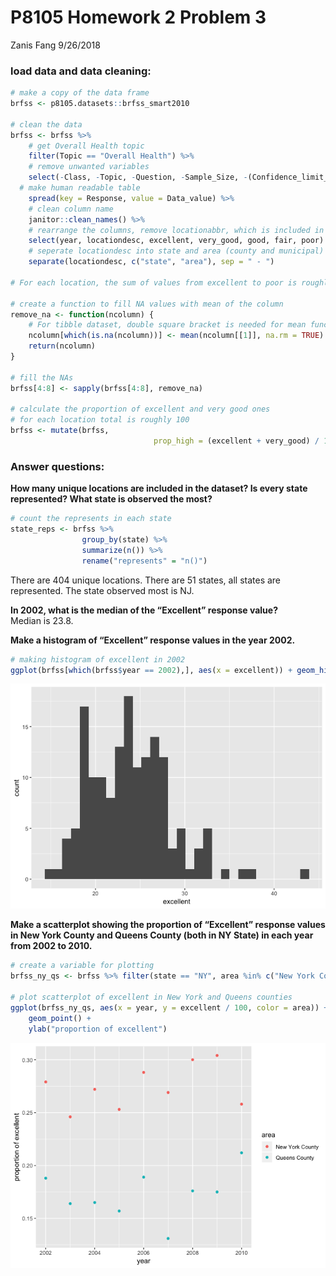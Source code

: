 P8105 Homework 2 Problem 3
================
Zanis Fang
9/26/2018

### load data and data cleaning:

``` r
# make a copy of the data frame
brfss <- p8105.datasets::brfss_smart2010

# clean the data
brfss <- brfss %>% 
    # get Overall Health topic
    filter(Topic == "Overall Health") %>%
    # remove unwanted variables
    select(-Class, -Topic, -Question, -Sample_Size, -(Confidence_limit_Low:GeoLocation)) %>% 
  # make human readable table
    spread(key = Response, value = Data_value) %>% 
    # clean column name
    janitor::clean_names() %>% 
    # rearrange the columns, remove locationabbr, which is included in locationdesc
    select(year, locationdesc, excellent, very_good, good, fair, poor) %>%
    # seperate locationdesc into state and area (county and municipal)
    separate(locationdesc, c("state", "area"), sep = " - ")

# For each location, the sum of values from excellent to poor is roughly 100

# create a function to fill NA values with mean of the column
remove_na <- function(ncolumn) {
    # For tibble dataset, double square bracket is needed for mean function
    ncolumn[which(is.na(ncolumn))] <- mean(ncolumn[[1]], na.rm = TRUE)
    return(ncolumn)
}

# fill the NAs
brfss[4:8] <- sapply(brfss[4:8], remove_na)

# calculate the proportion of excellent and very good ones
# for each location total is roughly 100
brfss <- mutate(brfss,
                                prop_high = (excellent + very_good) / 100)
```

### Answer questions:

**How many unique locations are included in the dataset? Is every state represented? What state is observed the most?**

``` r
# count the represents in each state
state_reps <- brfss %>% 
                group_by(state) %>%
                summarize(n()) %>%
                rename("represents" = "n()")
```

There are 404 unique locations. There are 51 states, all states are represented. The state observed most is NJ. </br>

**In 2002, what is the median of the “Excellent” response value?** </br> Median is 23.8.

**Make a histogram of “Excellent” response values in the year 2002.**

``` r
# making histogram of excellent in 2002
ggplot(brfss[which(brfss$year == 2002),], aes(x = excellent)) + geom_histogram()
```

![](p8105_hw2_problem3_files/figure-markdown_github/histogram_excellent_2002-1.png)

**Make a scatterplot showing the proportion of “Excellent” response values in New York County and Queens County (both in NY State) in each year from 2002 to 2010.**

``` r
# create a variable for plotting
brfss_ny_qs <- brfss %>% filter(state == "NY", area %in% c("New York County", "Queens County"))

# plot scatterplot of excellent in New York and Queens counties
ggplot(brfss_ny_qs, aes(x = year, y = excellent / 100, color = area)) + 
    geom_point() +
    ylab("proportion of excellent")
```

![](p8105_hw2_problem3_files/figure-markdown_github/scatterplot_excellent_NY_ny_qs-1.png)
